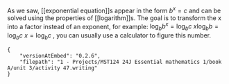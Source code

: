 As we saw, [[exponential equation]]s appear in the form $b^x=c$ and can be solved using the properties of [[logarithm]]s.
The goal is to transform the x into a factor instead of an exponent, for example:
$\log_{b}{b^x}=\log_{b}{c}$ 
$x\log_{b}{b}=\log_{b}{c}$
$x=\log_bc$  , you can usually use a calculator to figure this number.


```handwritten-ink
{
	"versionAtEmbed": "0.2.6",
	"filepath": "1 - Projects/MST124 24J Essential mathematics 1/book A/unit 3/activity 47.writing"
}
```
